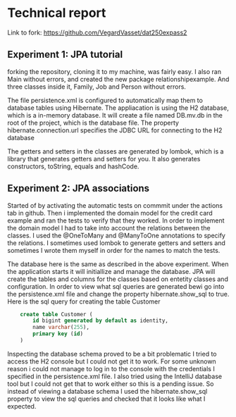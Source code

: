 # Technical report

Link to fork: https://github.com/VegardVasset/dat250expass2

## Experiment 1: JPA tutorial
forking the repository, cloning it to my machine, was fairly easy.
I also ran Main without errors, and created the new package relationshipexample.
And three classes inside it, Family, Job and Person without errors.

The file persistence.xml is configured to automatically map them to database tables
using Hibernate. The appliacation is using the H2 database, which is a in-memory database.
It will create a file named DB.mv.db in the root of the project, which is the database file.
The property hibernate.connection.url specifies the JDBC URL for connecting to the H2 database

The getters and setters in the classes are generated by lombok, which is a library that
generates getters and setters for you. It also generates constructors, toString, equals and hashCode.

## Experiment 2: JPA associations

Started of by activating the automatic tests on commmit under the actions tab in github.
Then i implemented the domain model for the credit card example and ran the tests to verify that they worked.
In order to implement the domain model I had to take into account the relations
between the classes. I used the @OneToMany and @ManyToOne annotations to specify the relations.
I sometimes used lombok to generate getters and setters and sometimes I wrote them myself in order
for the names to match the tests.

The database here is the same as described in the above experiment.
When the application starts it will initiallize and manage the database. JPA will
create the tables and columns for the classes based
on entetity classes and configuration. In order to
view what sql queries are generated bewi go into the persistence.xml file and change
the property hibernate.show_sql to true. Here is the sql query for creating the table Customer
```sql 
    create table Customer (
        id bigint generated by default as identity,
        name varchar(255),
        primary key (id)
    )
```

Inspecting the database schema proved to be a bit problematic I tried to access the H2 console
but I could not get it to work. For some unknown reason i could not manage to log in
to the console with the credentials I specified in the persistence.xml file. I also tried using
the IntelliJ database tool but I could not get that to work either so this is a pending
issue. So instead of viewing a database schema I used the hibernate.show_sql property to view the sql queries
and checked that it looks like what I expected. 